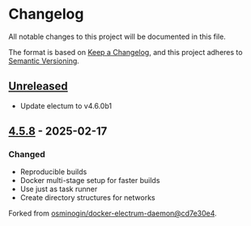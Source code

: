 # Changelog
All notable changes to this project will be documented in this file.

The format is based on [Keep a Changelog](https://keepachangelog.com/en/1.0.0/),
and this project adheres to [Semantic Versioning](https://semver.org/spec/v2.0.0.html).

## [Unreleased]
- Update electum to v4.6.0b1

## [4.5.8] - 2025-02-17
### Changed
- Reproducible builds
- Docker multi-stage setup for faster builds
- Use just as task runner
- Create directory structures for networks

Forked from [osminogin/docker-electrum-daemon@cd7e30e4](https://github.com/osminogin/docker-electrum-daemon/commit/cd7e30e402f48984e0271d34d2d552a3d3989c9d).


[Unreleased]: https://github.com/theborakompanioni/docker-electrum-daemon/compare/4.5.8...HEAD
[4.5.8]: https://github.com/theborakompanioni/docker-electrum-daemon/releases/tag/4.5.8
